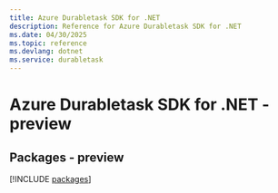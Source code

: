 ```yaml
---
title: Azure Durabletask SDK for .NET
description: Reference for Azure Durabletask SDK for .NET
ms.date: 04/30/2025
ms.topic: reference
ms.devlang: dotnet
ms.service: durabletask
---
```

# Azure Durabletask SDK for .NET - preview
## Packages - preview
[!INCLUDE [packages](durabletask-index.md)]